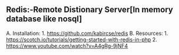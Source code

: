 **Redis:-Remote Distionary Server[In memory database like nosql]**
------------------------------------------------------------------

  A. Installation:
    1. https://github.com/kabircse/redis
  B.  Resources:
    1. https://scotch.io/tutorials/getting-started-with-redis-in-php
    2. https://www.youtube.com/watch?v=A4gRg-9jNF4
